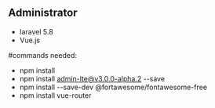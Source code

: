 ## Administrator

- laravel 5.8
- Vue.js

#commands needed:

- npm install
- npm install admin-lte@v3.0.0-alpha.2 --save
- npm install --save-dev @fortawesome/fontawesome-free
- npm install vue-router

